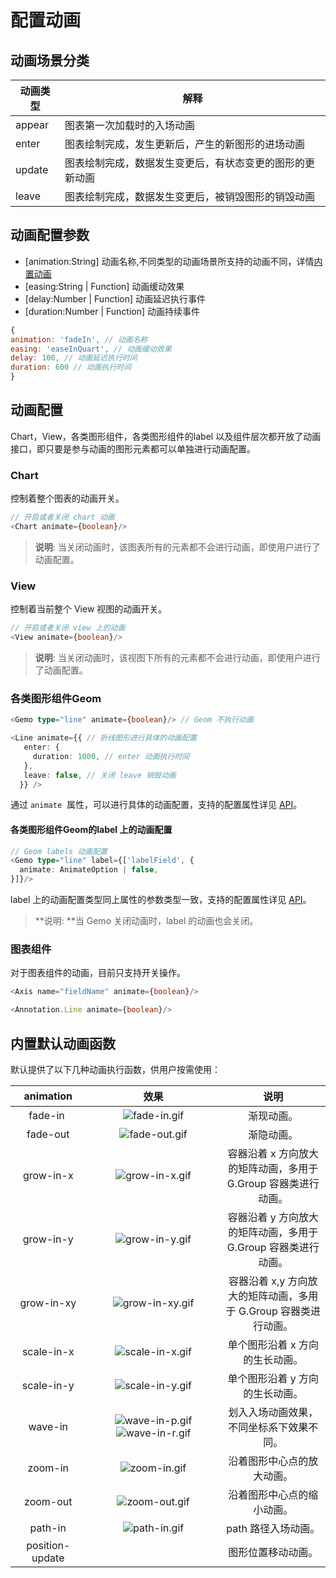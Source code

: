 # 配置动画



## 动画场景分类

| **动画类型** | **解释**                                                 |
| ------------ | -------------------------------------------------------- |
| appear       | 图表第一次加载时的入场动画                               |
| enter        | 图表绘制完成，发生更新后，产生的新图形的进场动画         |
| update       | 图表绘制完成，数据发生变更后，有状态变更的图形的更新动画 |
| leave        | 图表绘制完成，数据发生变更后，被销毁图形的销毁动画       |

## 动画配置参数

* [animation:String]  动画名称,不同类型的动画场景所支持的动画不同，详情[内置动画](#内置默认动画函数)
* [easing:String | Function]  动画缓动效果
* [delay:Number | Function]  动画延迟执行事件
* [duration:Number | Function]   动画持续事件

```js
{
animation: 'fadeIn', // 动画名称
easing: 'easeInQuart', // 动画缓动效果
delay: 100, // 动画延迟执行时间
duration: 600 // 动画执行时间
}
```

## 动画配置

Chart，View，各类图形组件，各类图形组件的label 以及组件层次都开放了动画接口，即只要是参与动画的图形元素都可以单独进行动画配置。

### Chart

控制着整个图表的动画开关。

```typescript
// 开启或者关闭 chart 动画
<Chart animate={boolean}/>
```

> **说明**: 当关闭动画时，该图表所有的元素都不会进行动画，即使用户进行了动画配置。

### View

控制着当前整个 View 视图的动画开关。

```typescript
// 开启或者关闭 view 上的动画
<View animate={boolean}/>
```

> **说明**: 当关闭动画时，该视图下所有的元素都不会进行动画，即使用户进行了动画配置。

### 各类图形组件Geom

```typescript
<Gemo type="line" animate={boolean}/> // Geom 不执行动画

<Line animate={{ // 折线图形进行具体的动画配置
   enter: {
     duration: 1000, // enter 动画执行时间
   },
   leave: false, // 关闭 leave 销毁动画
  }} />
```

通过 `animate`  属性，可以进行具体的动画配置，支持的配置属性详见 [API]()。

#### 各类图形组件Geom的label 上的动画配置

```typescript
// Geom labels 动画配置
<Gemo type="line" label={['labelField', {
  animate: AnimateOption | false,
}]}/>
```

label 上的动画配置类型同上属性的参数类型一致，支持的配置属性详见 [API](../../../api/interfaces/animateoption)。

> **说明: **当 Gemo 关闭动画时，label 的动画也会关闭。

### 图表组件

对于图表组件的动画，目前只支持开关操作。

```typescript
<Axis name="fieldName" animate={boolean}/>

<Annotation.Line animate={boolean}/>
```

## 内置默认动画函数

默认提供了以下几种动画执行函数，供用户按需使用：

|     animation     |                                                                                                      效果                                                                                                      |                               说明                               |
| :---------------: | :------------------------------------------------------------------------------------------------------------------------------------------------------------------------------------------------------------: | :--------------------------------------------------------------: |
|      <div style="width: 100px;"> fade-in  </div>     |<div style="width: 200px;"> ![fade-in.gif](//gw.alipayobjects.com/mdn/rms_f5c722/afts/img/A*LTRRRL8JwfQAAAAAAAAAAABkARQnAQ)   </div>                                                    |                            渐现动画。                            |
|    fade-out     | <div style="width: 200px;">  ![fade-out.gif](//gw.alipayobjects.com/mdn/rms_f5c722/afts/img/A*s4Y4S5JJ6WEAAAAAAAAAAABkARQnAQ)  </div>                                                    |                            渐隐动画。                            |
|    grow-in-x    | <div style="width: 200px;"> ![grow-in-x.gif](//gw.alipayobjects.com/mdn/rms_f5c722/afts/img/A*vhRVSLxDqU8AAAAAAAAAAABkARQnAQ)  </div>                                                   |  容器沿着 x 方向放大的矩阵动画，多用于 G.Group 容器类进行动画。     |
|    grow-in-y    |  <div style="width: 200px;"> ![grow-in-y.gif](//gw.alipayobjects.com/mdn/rms_f5c722/afts/img/A*L6mkQa3aG64AAAAAAAAAAABkARQnAQ)</div>                                                      |  容器沿着 y 方向放大的矩阵动画，多用于 G.Group 容器类进行动画。     |
|   grow-in-xy    |   <div style="width: 200px;"> ![grow-in-xy.gif](//gw.alipayobjects.com/mdn/rms_f5c722/afts/img/A*LfPrQouGwYIAAAAAAAAAAABkARQnAQ) </div>                                                    | 容器沿着 x,y 方向放大的矩阵动画，多用于 G.Group 容器类进行动画。    |
|   scale-in-x    |   <div style="width: 200px;">  ![scale-in-x.gif](//gw.alipayobjects.com/mdn/rms_f5c722/afts/img/A*oiaGTLx-dNcAAAAAAAAAAABkARQnAQ) </div>                                                     |                 单个图形沿着 x 方向的生长动画。                  |
|   scale-in-y    |    <div style="width: 200px;">  ![scale-in-y.gif](//gw.alipayobjects.com/mdn/rms_f5c722/afts/img/A*T6mLTY3o9OoAAAAAAAAAAABkARQnAQ) </div>                                                |                 单个图形沿着 y 方向的生长动画。                  | 
|     wave-in     | <div style="width: 200px;"> ![wave-in-p.gif](https://gw.alipayobjects.com/mdn/rms_f5c722/afts/img/A*W5CdQIWw-M4AAAAAAAAAAABkARQnAQ) </div><div style="width: 200px;">![wave-in-r.gif](https://gw.alipayobjects.com/mdn/rms_f5c722/afts/img/A*z9jjQY-lHcwAAAAAAAAAAABkARQnAQ)</div> |             划入入场动画效果，不同坐标系下效果不同。             |
|    zoom-in   |  <div style="width: 200px;"> ![zoom-in.gif](https://gw.alipayobjects.com/mdn/rms_f5c722/afts/img/A*wc4dQp4E6vkAAAAAAAAAAABkARQnAQ) </div>                                                     |                    沿着图形中心点的放大动画。                    |
|    zoom-out     |  <div style="width: 200px;">   ![zoom-out.gif](https://gw.alipayobjects.com/mdn/rms_f5c722/afts/img/A*PZ2gTrkV29YAAAAAAAAAAABkARQnAQ) </div>                                                     |                    沿着图形中心点的缩小动画。                    |
|     path-in     |  <div style="width: 200px;">   ![path-in.gif](https://gw.alipayobjects.com/mdn/rms_f5c722/afts/img/A*gxZ1RIIMtdIAAAAAAAAAAABkARQnAQ)   </div>                                                       |                       path 路径入场动画。                        |
| position-update |                                                                                                                                                                                                                |                        图形位置移动动画。                        |



